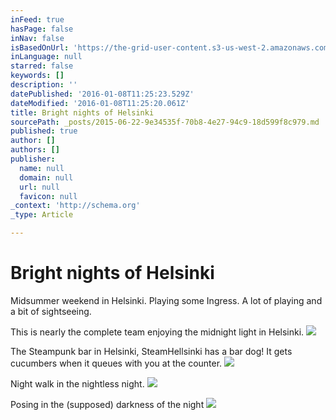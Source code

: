 ```yaml
---
inFeed: true
hasPage: false
inNav: false
isBasedOnUrl: 'https://the-grid-user-content.s3-us-west-2.amazonaws.com/a2f3e0ae-d98e-4888-a5d9-db08308d9c2b.jpg'
inLanguage: null
starred: false
keywords: []
description: ''
datePublished: '2016-01-08T11:25:23.529Z'
dateModified: '2016-01-08T11:25:20.061Z'
title: Bright nights of Helsinki
sourcePath: _posts/2015-06-22-9e34535f-70b8-4e27-94c9-18d599f8c979.md
published: true
author: []
authors: []
publisher:
  name: null
  domain: null
  url: null
  favicon: null
_context: 'http://schema.org'
_type: Article

---
```

# Bright nights of Helsinki

Midsummer weekend in Helsinki. Playing some Ingress. A lot of playing and a bit of sightseeing. 

This is nearly the complete team enjoying the midnight light in Helsinki.
![](https://the-grid-user-content.s3-us-west-2.amazonaws.com/19fb9f80-562f-4ebf-ba6c-181776fb87ee.jpg)

The Steampunk bar in Helsinki, SteamHellsinki has a bar dog! It gets cucumbers when it queues with you at the counter.
![](https://s3-us-west-2.amazonaws.com/the-grid-img/p/9fe8f80daf7b188a2dca9dc86e6ff23c0aed5c09.jpg)

Night walk in the nightless night.
![](https://s3-us-west-2.amazonaws.com/the-grid-img/p/adbef270c8a10448a0a45429ae9d85b9f099eb99.jpg)

Posing in the (supposed) darkness of the night
![](https://the-grid-user-content.s3-us-west-2.amazonaws.com/f9e13c9a-78fa-4ecf-af9e-b47cf186767b.jpg)